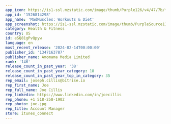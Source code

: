 ```yaml
---
app_icon: https://is1-ssl.mzstatic.com/image/thumb/Purple126/v4/47/7b/f3/477bf316-5d5f-4605-b0d7-cc0baff173e3/AppIcon-PROD-0-0-1x_U007ephone-0-0-sRGB-85-220.png/1024x1024bb.png
app_id: '1526814298'
app_name: 'MadMuscles: Workouts & Diet'
app_screenshot: https://is1-ssl.mzstatic.com/image/thumb/PurpleSource112/v4/f3/48/a6/f348a6ce-75cb-1d2d-026f-8bdc280fc538/e1538384-075c-42e3-bfbb-2ecb0bf6797e_iPhone_X_6.5-Inch_EN_1.jpg/1242x2688bb.png
category: Health & Fitness
country: US
id: eSQ81gPvQpyw
language: en
most_recent_release: '2024-02-14T00:00:00'
publisher_id: '1347163787'
publisher_name: Amomama Media Limited
rank: '146'
release_count_in_past_year: '38'
release_count_in_past_year_category: 18
release_count_in_past_year_top_in_category: 35
rep_email: joseph.cillis@bitrise.io
rep_first_name: Joe
rep_full_name: Joe Cillis
rep_linkedin: https://www.linkedin.com/in/joecillis
rep_phone: +1 518-258-1902
rep_photo: joe.jpg
rep_title: Account Manager
store: itunes_connect
---
```

